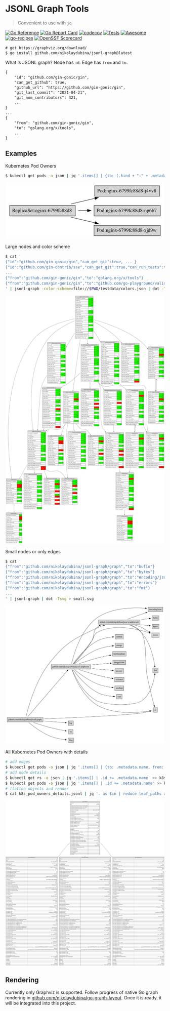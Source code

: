 # JSONL Graph Tools

> Convenient to use with `jq`

[![Go Reference](https://pkg.go.dev/badge/github.com/nikolaydubina/jsonl-graph.svg)](https://pkg.go.dev/github.com/nikolaydubina/jsonl-graph)
[![Go Report Card](https://goreportcard.com/badge/github.com/nikolaydubina/jsonl-graph)](https://goreportcard.com/report/github.com/nikolaydubina/jsonl-graph)
[![codecov](https://codecov.io/gh/nikolaydubina/jsonl-graph/branch/main/graph/badge.svg?token=gU3DUNXgX3)](https://codecov.io/gh/nikolaydubina/jsonl-graph)
[![Tests](https://github.com/nikolaydubina/jsonl-graph/workflows/Tests/badge.svg)](https://github.com/nikolaydubina/jsonl-graph/actions)
[![Awesome](https://cdn.rawgit.com/sindresorhus/awesome/d7305f38d29fed78fa85652e3a63e154dd8e8829/media/badge.svg)](https://github.com/avelino/awesome-go#science-and-data-analysis)
[![go-recipes](https://raw.githubusercontent.com/nikolaydubina/go-recipes/main/badge.svg?raw=true)](https://github.com/nikolaydubina/go-recipes)
[![OpenSSF Scorecard](https://api.securityscorecards.dev/projects/github.com/nikolaydubina/jsonl-graph/badge)](https://securityscorecards.dev/viewer/?uri=github.com/nikolaydubina/jsonl-graph)

```
# get https://graphviz.org/download/ 
$ go install github.com/nikolaydubina/jsonl-graph@latest
```

What is JSONL graph? Node has `id`. Edge has `from` and `to`.
```
{
    "id": "github.com/gin-gonic/gin",
    "can_get_github": true,
    "github_url": "https://github.com/gin-gonic/gin",
    "git_last_commit": "2021-04-21",
    "git_num_contributors": 321,
    ...
}
...
{
    "from": "github.com/gin-gonic/gin",
    "to": "golang.org/x/tools",
    ...
}
```

## Examples

Kubernetes Pod Owners

```bash
$ kubectl get pods -o json | jq '.items[] | {to: (.kind + ":" + .metadata.name), from: (.metadata.ownerReferences[].kind + ":" + .metadata.ownerReferences[].name)}' | jsonl-graph | dot -Tsvg > k8s_pod_owners.svg
```

![k8s_pod_owners](./testdata/k8s_pod_owners.svg)

Large nodes and color scheme
```bash
$ cat '
{"id":"github.com/gin-gonic/gin","can_get_git":true, ... }
{"id":"github.com/gin-contrib/sse","can_get_git":true,"can_run_tests":true ... }
...
{"from":"github.com/gin-gonic/gin","to":"golang.org/x/tools"}
{"from":"github.com/gin-gonic/gin","to":"github.com/go-playground/validator/v10"}
' | jsonl-graph -color-scheme=file://$PWD/testdata/colors.json | dot -Tsvg > colored.svg
```
![gin-color](./testdata/gin_color.svg)

Small nodes or only edges
```bash
$ cat '
{"from":"github.com/nikolaydubina/jsonl-graph/graph","to":"bufio"}
{"from":"github.com/nikolaydubina/jsonl-graph/graph","to":"bytes"}
{"from":"github.com/nikolaydubina/jsonl-graph/graph","to":"encoding/json"}
{"from":"github.com/nikolaydubina/jsonl-graph/graph","to":"errors"}
{"from":"github.com/nikolaydubina/jsonl-graph/graph","to":"fmt"}
...
' | jsonl-graph | dot -Tsvg > small.svg
```

![small](./testdata/small.svg)

All Kubernetes Pod Owners with details

```bash
# add edges
$ kubectl get pods -o json | jq '.items[] | {to: .metadata.name, from: .metadata.ownerReferences[].name}' > k8s_pod_owners_details.jsonl
# add node details
$ kubectl get rs -o json | jq '.items[] | .id += .metadata.name' >> k8s_pod_owners_details.jsonl
$ kubectl get pods -o json | jq '.items[] | .id += .metadata.name' >> k8s_pod_owners_details.jsonl
# flatten objects and render
$ cat k8s_pod_owners_details.jsonl | jq '. as $in | reduce leaf_paths as $path ({}; . + { ($path | map(tostring) | join(".")): $in | getpath($path) })' | jsonl-graph | dot -Tsvg > k8s_pod_owners.svg
```

![k8s_pod_owners_details](./testdata/k8s_pod_owners_details.svg)

## Rendering

Currently only Graphviz is supported.
Follow progress of native Go graph rendering in [github.com/nikolaydubina/go-graph-layout](https://github.com/nikolaydubina/go-graph-layout). Once it is ready, it will be integrated into this project.
